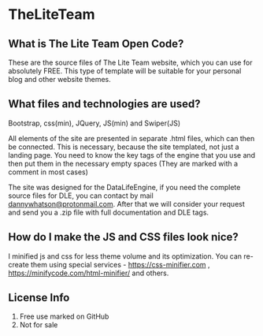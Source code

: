 # TheLiteTeam

## What is The Lite Team Open Code?
These are the source files of The Lite Team website, which you can use for absolutely FREE. This type of template will be suitable for your personal blog and other website themes.

## What files and technologies are used?
Bootstrap, css(min), JQuery, JS(min) and Swiper(JS)

All elements of the site are presented in separate .html files, which can then be connected.
This is necessary, because the site templated, not just a landing page. You need to know the key tags of the engine that you use and then put them in the necessary empty spaces (They are marked with a comment in most cases)

The site was designed for the DataLifeEngine, if you need the complete source files for DLE, you can contact by mail dannywhatson@protonmail.com. After that we will consider your request and send you a .zip file with full documentation and DLE tags.

## How do I make the JS and CSS files look nice?

I minified js and css for less theme volume and its optimization. You can re-create them using special services - https://css-minifier.com , https://minifycode.com/html-minifier/ and others.

## License Info

1. Free use marked on GitHub
2. Not for sale
